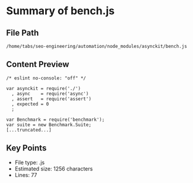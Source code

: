# Summary of bench.js
  
## File Path
`/home/tabs/seo-engineering/automation/node_modules/asynckit/bench.js`

## Content Preview
```
/* eslint no-console: "off" */

var asynckit = require('./')
  , async    = require('async')
  , assert   = require('assert')
  , expected = 0
  ;

var Benchmark = require('benchmark');
var suite = new Benchmark.Suite;
[...truncated...]
```

## Key Points
- File type: .js
- Estimated size: 1256 characters
- Lines: 77
